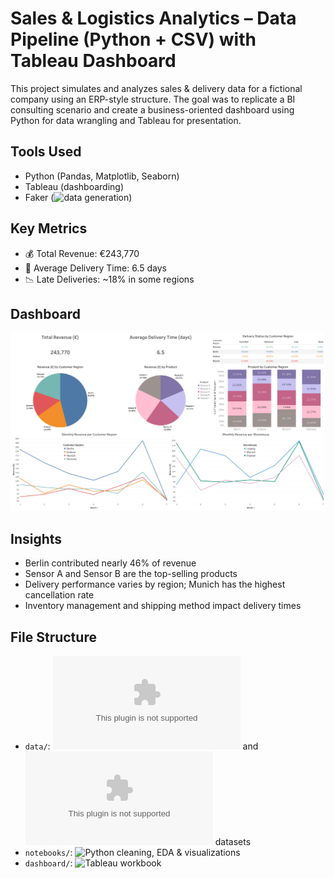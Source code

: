 # Sales & Logistics Analytics – Data Pipeline (Python + CSV) with Tableau Dashboard

This project simulates and analyzes sales & delivery data for a fictional company using an ERP-style structure. The goal was to replicate a BI consulting scenario and create a business-oriented dashboard using Python for data wrangling and Tableau for presentation.

## Tools Used
- Python (Pandas, Matplotlib, Seaborn)
- Tableau (dashboarding)
- Faker (![data generation](https://github.com/IzaKam13/portfolio-1-python-tableau/blob/main/creating_dummy_data.ipynb))

## Key Metrics
- 💰 Total Revenue: €243,770
- 🚚 Average Delivery Time: 6.5 days
- 📉 Late Deliveries: ~18% in some regions

## Dashboard
![dashboard](https://github.com/IzaKam13/Portfolio-1_Python_Tableau/blob/main/Project_1_dashboard.png)

## Insights
- Berlin contributed nearly 46% of revenue
- Sensor A and Sensor B are the top-selling products
- Delivery performance varies by region; Munich has the highest cancellation rate
- Inventory management and shipping method impact delivery times

## File Structure
- `data/`: ![Raw](https://github.com/IzaKam13/portfolio-1-python-tableau/blob/main/raw_sales_logistics_data.csv) and ![cleaned](https://github.com/IzaKam13/portfolio-1-python-tableau/blob/main/sales_logistics_data_clean.csv) datasets
- `notebooks/`: ![Python cleaning, EDA & visualizations](https://github.com/IzaKam13/portfolio-1-python-tableau/blob/main/Project_1.ipynb)
- `dashboard/`: ![Tableau](https://github.com/IzaKam13/Portfolio-1_Python_Tableau/blob/main/Project_1.twb) workbook 
